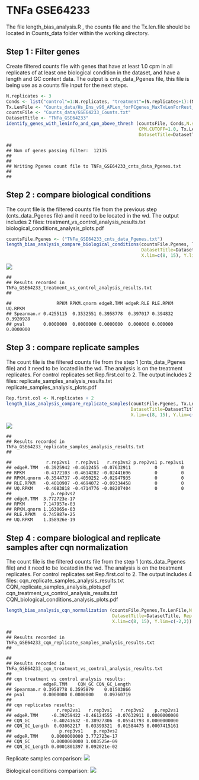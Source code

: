 TNFa GSE64233
================

The file length\_bias\_analysis.R , the counts file and the Tx.len.file should be located in Counts\_data folder within the working directory.

Step 1 : Filter genes
---------------------

Create filtered counts file with genes that have at least 1.0 cpm in all replicates of at least one biological condition in the dataset, and have a length and GC content data. The output is cnts\_data\_Pgenes file, this file is being use as a counts file input for the next steps.

``` r
N.replicates <- 3
Conds <- list("control"=1:N.replicates, "treatment"=(N.replicates+1):(N.replicates*2))
Tx.LenFile <- "Counts_data/Hs_Ens_v96_APLen_forPCgenes_MaxTxLenForRest_plus_GCcontent.txt";
countsFile <- "Counts_data/GSE64233_Counts.txt"
DatasetTitle <- "TNFa_GSE64233"
identify_genes_with_leninfo_and_cpm_above_thresh (countsFile, Conds,N.samples.cutoff=N.replicates,
                                                  CPM.CUTOFF=1.0, Tx.LenFile,
                                                  DatasetTitle=DatasetTitle) 
```

    ## 
    ## Num of genes passing filter:  12135 
    ## 
    ## 
    ## Writing Pgenes count file to TNFa_GSE64233_cnts_data_Pgenes.txt
    ## 
    ## 

Step 2 : compare biological conditions
--------------------------------------

The count file is the filtered counts file from the previous step (cnts\_data\_Pgenes file) and it need to be located in the wd. The output includes 2 files: treatment\_vs\_control\_analysis\_results.txt biological\_conditions\_analysis\_plots.pdf

``` r
countsFile.Pgenes <- ("TNFa_GSE64233_cnts_data_Pgenes.txt")
length_bias_analysis_compare_biological_conditions(countsFile.Pgenes, Tx.LenFile,
                                                   DatasetTitle=DatasetTitle,
                                                   X.lim=c(8, 15), Y.lim=c(-2,2)) 
```

![](Running_example_files/figure-markdown_github/Step2.png)

    ## 
    ## Results recorded in TNFa_GSE64233_treatment_vs_control_analysis_results.txt
    ## 

    ##                 RPKM RPKM.qnorm edgeR.TMM edgeR.RLE RLE.RPKM   UQ.RPKM
    ## Spearman.r 0.4255115  0.3532551 0.3958778  0.397017 0.394832 0.3920928
    ## pval       0.0000000  0.0000000 0.0000000  0.000000 0.000000 0.0000000

Step 3 : compare replicate samples
----------------------------------

The count file is the filtered counts file from the step 1 (cnts\_data\_Pgenes file) and it need to be located in the wd. The analysis is on the treatment replicates. For control replicates set Rep.first.col to 2. The output includes 2 files: replicate\_samples\_analysis\_results.txt replicate\_samples\_analysis\_plots.pdf

``` r
Rep.first.col <- N.replicates + 2
length_bias_analysis_compare_replicate_samples(countsFile.Pgenes, Tx.LenFile,N.replicates=N.replicates,
                                               DatasetTitle=DatasetTitle, Rep.first.col=Rep.first.col,
                                               X.lim=c(8, 15), Y.lim=c(-2,2)) 
```

![](Running_example_files/figure-markdown_github/Step3.png)

    ## 
    ## Results recorded in TNFa_GSE64233_replicate_samples_analysis_results.txt
    ## 

    ##             r.rep2vs1  r.rep3vs1   r.rep3vs2 p.rep2vs1 p.rep3vs1
    ## edgeR.TMM  -0.3925942 -0.4612455 -0.07632911         0         0
    ## RPKM       -0.4172103 -0.4614282 -0.02441696         0         0
    ## RPKM.qnorm -0.3544737 -0.4050252 -0.02947935         0         0
    ## RLE.RPKM   -0.4010907 -0.4694072 -0.09334458         0         0
    ## UQ.RPKM    -0.4083818 -0.4714776 -0.08207404         0         0
    ##               p.rep3vs2
    ## edgeR.TMM  3.772723e-17
    ## RPKM       7.147957e-03
    ## RPKM.qnorm 1.163065e-03
    ## RLE.RPKM   6.745987e-25
    ## UQ.RPKM    1.358926e-19

Step 4 : compare biological and replicate samples after cqn normalization
-------------------------------------------------------------------------

The count file is the filtered counts file from the step 1 (cnts\_data\_Pgenes file) and it need to be located in the wd. The analysis is on the treatment replicates. For control replicates set Rep.first.col to 2. The output includes 4 files: cqn\_replicate\_samples\_analysis\_results.txt CQN\_replicate\_samples\_analysis\_plots.pdf cqn\_treatment\_vs\_control\_analysis\_results.txt CQN\_biological\_conditions\_analysis\_plots.pdf

``` r
length_bias_analysis_cqn_normalization (countsFile.Pgenes,Tx.LenFile,N.replicates=N.replicates,
                                        DatasetTitle=DatasetTitle, Rep.first.col=Rep.first.col,
                                        X.lim=c(8, 15), Y.lim=c(-2,2)) 
```



    ## 
    ## Results recorded in TNFa_GSE64233_cqn_replicate_samples_analysis_results.txt
    ## 

    ## 
    ## Results recorded in TNFa_GSE64233_cqn_treatment_vs_control_analysis_results.txt
    ##  
    ## cqn treatment vs control analysis results:
    ##            edgeR.TMM    CQN_GC CQN_GC_Length
    ## Spearman.r 0.3958778 0.3595879    0.01503866
    ## pval       0.0000000 0.0000000    0.09760719
    ## 
    ## cqn replicates results:
    ##                 r.rep2vs1   r.rep3vs1   r.rep3vs2    p.rep2vs1
    ## edgeR.TMM     -0.39259422 -0.46124555 -0.07632911 0.0000000000
    ## CQN_GC        -0.40241632 -0.38927306  0.05541793 0.0000000000
    ## CQN_GC_Length  0.03062217  0.03399321  0.01584475 0.0007415161
    ##                  p.rep3vs1    p.rep3vs2
    ## edgeR.TMM     0.0000000000 3.772723e-17
    ## CQN_GC        0.0000000000 1.003525e-09
    ## CQN_GC_Length 0.0001801397 8.092021e-02

Replicate samples comparison:
![](Running_example_files/figure-markdown_github/Step4_1.png)

Biological conditions comparison:
![](Running_example_files/figure-markdown_github/Step4_2.png)
